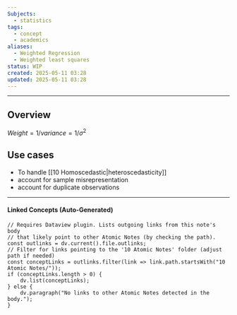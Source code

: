 ```yaml
---
Subjects:
  - statistics
tags:
  - concept
  - academics
aliases:
  - Weighted Regression
  - Weighted least squares
status: WIP
created: 2025-05-11 03:28
updated: 2025-05-11 03:28
---
```

---
## Overview
$Weight = 1 / variance = 1 / \sigma^2$

## Use cases
- To handle [[10 Homoscedastic|heteroscedasticity]]
- account for sample misrepresentation
- account for duplicate observations


---
#### Linked Concepts (Auto-Generated)
```dataviewjs
// Requires Dataview plugin. Lists outgoing links from this note's body
// that likely point to other Atomic Notes (by checking the path).
const outlinks = dv.current().file.outlinks;
// Filter for links pointing to the '10 Atomic Notes' folder (adjust path if needed)
const conceptLinks = outlinks.filter(link => link.path.startsWith("10 Atomic Notes/"));
if (conceptLinks.length > 0) {
    dv.list(conceptLinks);
} else {
    dv.paragraph("No links to other Atomic Notes detected in the body.");
}
```



